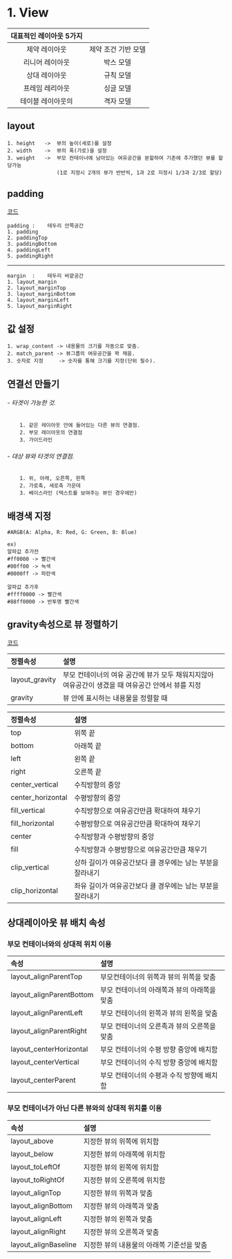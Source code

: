 # 1. View

| 대표적인 레이아웃 5가지| |
| :---: | :---: |
| 제약 레이아웃  | 제약 조건 기반 모델 |
| 리니어 레이아웃 | 박스 모델 |
| 상대 레이아웃  | 규칙 모델 |
| 프레임 레리아웃 | 싱글 모델 |
| 테이블 레이아웃의| 격자 모델 |

## layout

    1. height   ->  뷰의 높이(세로)를 설정
    2. width    ->  뷰의 폭(가로)을 설정
    3. weight   ->  부모 컨테이너에 남아있는 여유공간을 분할하여 기존에 추가했던 뷰를 할당가능
                    (1로 지정시 2개의 뷰가 반반씩, 1과 2로 지정시 1/3과 2/3로 할당)


## padding

[코드](https://github.com/nickjw0205/android-practice/blob/master/SampleLinearLayout/app/src/main/res/layout/padding.xml)

    padding :    테두리 안쪽공간
    1. padding
    2. paddingTop
    3. paddingBottom
    4. paddingLeft
    5. paddingRight
-------
    margin  :    테두리 바깥공간
    1. layout_margin
    2. layout_marginTop
    3. layout_marginBottom
    4. layout_marginLeft
    5. layout_marginRight


## 값 설정

    1. wrap_content -> 내용물의 크기를 자동으로 맞춤. 
    2. match_parent -> 뷰그룹의 여유공간을 꽉 채움.
    3. 숫자로 지정     -> 숫자를 통해 크기를 지정(단위 필수). 

## 연결선 만들기

###### - 타겟이 가능한 것.
        1. 같은 레이아웃 안에 들어있는 다른 뷰의 연결점.
        2. 부모 레이아웃의 연결점
        3. 가이드라인

###### - 대상 뷰와 타겟의 연결점.
        1. 위, 아래, 오른쪽, 왼쪽
        2. 가로축, 세로축 가운데
        3. 베이스라인 (텍스트를 보여주는 뷰인 경우에만)

## 배경색 지정

    #ARGB(A: Alpha, R: Red, G: Green, B: Blue)

    ex)
    알파값 추가전
    #ff0000 -> 빨간색
    #00ff00 -> 녹색
    #0000ff -> 파란색 

    알파값 추가후
    #ffff0000 -> 빨간색
    #88ff0000 -> 반투명 빨간색


## gravity속성으로 뷰 정렬하기

[코드](https://github.com/nickjw0205/android-practice/blob/master/SampleLinearLayout/app/src/main/res/layout/gravity.xml)

| 정렬속성 | 설명 |
| :-- | :-- |
| layout_gravity | 부모 컨테이너의 여유 공간에 뷰가 모두 채워지지않아 여유공간이 생겼을 때 여유공간 안에서 뷰를 지정|
| gravity | 뷰 안에 표시하는 내용물을 정렬할 때 |


| 정렬속성 | 설명 |
| :-- | :-- |
| top | 위쪽 끝 |
| bottom | 아래쪽 끝 |
| left | 왼쪽 끝 |
| right | 오른쪽 끝 |
| center_vertical | 수직방향의 중앙 |
| center_horizontal | 수평방향의 중앙 |
| fill_vertical | 수직방향으로 여유공간만큼 확대하여 채우기 |
| fill_horizontal | 수평방향으로 여유공간만큼 확대하여 채우기 |
| center | 수직방향과 수평방향의 중앙 |
| fill | 수직방향과 수평방향으로 여유공간만큼 채우기 |
| clip_vertical | 상하 길이가 여유공간보다 클 경우에는 남는 부분을 잘라내기 |
| clip_horizontal | 좌유 길이가 여유공간보다 클 경우에는 남는 부분을 잘라내기 |


## 상대레이아웃 뷰 배치 속성
### 부모 컨테이너와의 상대적 위치 이용 
| 속성 | 설명 |
| :-- | :-- |
| layout_alignParentTop | 부모컨테이너의 위쪽과 뷰의 위쪽을 맞춤 |
| layout_alignParentBottom | 부모 컨테이너의 아래쪽과 뷰의 아래쪽을 맞춤 |
| layout_alignParentLeft | 부모 컨테이너의 왼쪽과 뷰의 왼쪽을 맞춤 |
| layout_alignParentRight | 부모 컨테이너의 오른족과 뷰의 오른쪽을 맞춤 |
| layout_centerHorizontal | 부모 컨테이너의 수평 방향 중앙에 배치함 |
| layout_centerVertical | 부모 컨테이너의 수직 방향 중앙에 배치함 |
| layout_centerParent | 부모 컨테이너의 수평과 수직 방향에 배치함 |
    
### 부모 컨테이너가 아닌 다른 뷰와의 상대적 위치를 이용
| 속성 | 설명 |
| :-- | :-- |
| layout_above | 지정한 뷰의 위쪽에 위치함 |
| layout_below | 지정한 뷰의 아래쪽에 위치함 |
| layout_toLeftOf | 지정한 뷰의 왼쪽에 위치함 |
| layout_toRightOf | 지정한 뷰의 오른쪽에 위치함 |
| layout_alignTop | 지정한 뷰의 위쪽과 맞춤 |
| layout_alignBottom | 지정한 뷰의 아래쪽과 맞춤 |
| layout_alignLeft | 지정한 뷰의 왼쪽과 맞춤 |
| layout_alignRight | 지정한 뷰의 오른쪽과 맞춤 |
| layout_alignBaseline | 지정한 뷰의 내용물의 아래쪽 기준선을 맞춤 |















